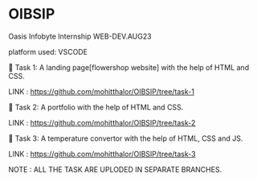 # OIBSIP
Oasis Infobyte Internship WEB-DEV.AUG23


platform used:  VSCODE

📝 Task 1:
A landing page[flowershop website] with the help of HTML and CSS.

LINK : https://github.com/mohitthalor/OIBSIP/tree/task-1

📝 Task 2:
A portfolio with the help of HTML and CSS.

LINK : https://github.com/mohitthalor/OIBSIP/tree/task-2

📝 Task 3:
A temperature convertor with the help of HTML, CSS and JS.

LINK : https://github.com/mohitthalor/OIBSIP/tree/task-3

NOTE :  ALL THE TASK ARE UPLODED IN SEPARATE BRANCHES.
